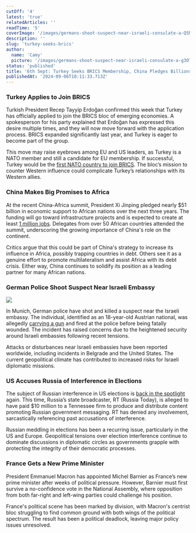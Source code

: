 ```yaml
---
cutOff: '4'
latest: 'true'
relatedArticles: ''
readTime: '5'
coverImage: '/images/germans-shoot-suspect-near-israeli-consulate-a-Q5Nj.webp'
description: ''
slug: 'turkey-seeks-brics'
author:
  name: 'Camy'
  picture: '/images/germans-shoot-suspect-near-israeli-consulate-a-g3OT.webp'
status: 'published'
title: '6th Sept: Turkey Seeks BRICS Membership, China Pledges Billions to Africa'
publishedAt: '2024-09-06T10:11:33.713Z'
---
```


### Turkey Applies to Join BRICS

Turkish President Recep Tayyip Erdoğan confirmed this week that Turkey has officially applied to join the BRICS bloc of emerging economies. A spokesperson for his party explained that Erdoğan has expressed this desire multiple times, and they will now move forward with the application process. BRICS expanded significantly last year, and Turkey is eager to become part of the group.

This move may raise eyebrows among EU and US leaders, as Turkey is a NATO member and still a candidate for EU membership. If successful, Turkey would be the [first NATO country to join BRICS](https://www.france24.com/en/europe/20240905-nato-member-turkey-balancing-act-brics-bid-russia-china). The bloc’s mission to counter Western influence could complicate Turkey’s relationships with its Western allies.

### China Makes Big Promises to Africa

At the recent China-Africa summit, President Xi Jinping pledged nearly $51 billion in economic support to African nations over the next three years. The funding will go toward infrastructure projects and is expected to create at least [1 million jobs](https://www.reuters.com/world/china-deepen-industrial-agricultural-trade-investment-ties-with-africa-2024-09-05/). Delegates from over 50 African countries attended the summit, underscoring the growing importance of China's role on the continent.

Critics argue that this could be part of China's strategy to increase its influence in Africa, possibly trapping countries in debt. Others see it as a genuine effort to promote multilateralism and assist Africa with its debt crisis. Either way, China continues to solidify its position as a leading partner for many African nations.

### German Police Shoot Suspect Near Israeli Embassy

![](/images/germans-shoot-suspect-near-israeli-consulate-a-QyMD.webp)

 In Munich, German police have shot and killed a suspect near the Israeli embassy. The individual, identified as an 18-year-old Austrian national, was allegedly [carrying a gun](https://www.dw.com/en/munich-shooting-at-israeli-consulate-police-suspect-terror/a-70138738) and fired at the police before being fatally wounded. The incident has raised concerns due to the heightened security around Israeli embassies following recent tensions.

Attacks or disturbances near Israeli embassies have been reported worldwide, including incidents in Belgrade and the United States. The current geopolitical climate has contributed to increased risks for Israeli diplomatic missions.

### US Accuses Russia of Interference in Elections

The subject of Russian interference in US elections is [back in the spotlight](https://www.bbc.com/news/articles/c8rx28v1vpro) again. This time, Russia’s state broadcaster, RT (Russia Today), is alleged to have paid $10 million to a Tennessee firm to produce and distribute content promoting Russian government messaging. RT has denied any involvement, sarcastically referencing past accusations of interference.

Russian meddling in elections has been a recurring issue, particularly in the US and Europe. Geopolitical tensions over election interference continue to dominate discussions in diplomatic circles as governments grapple with protecting the integrity of their democratic processes.

### France Gets a New Prime Minister

President Emmanuel Macron has appointed Michel Barnier as France’s new prime minister after weeks of political pressure. However, Barnier must first survive a no-confidence vote in the National Assembly, where opposition from both far-right and left-wing parties could challenge his position.

France's political scene has been marked by division, with Macron's centrist bloc struggling to find common ground with both wings of the political spectrum. The result has been a political deadlock, leaving major policy issues unresolved.